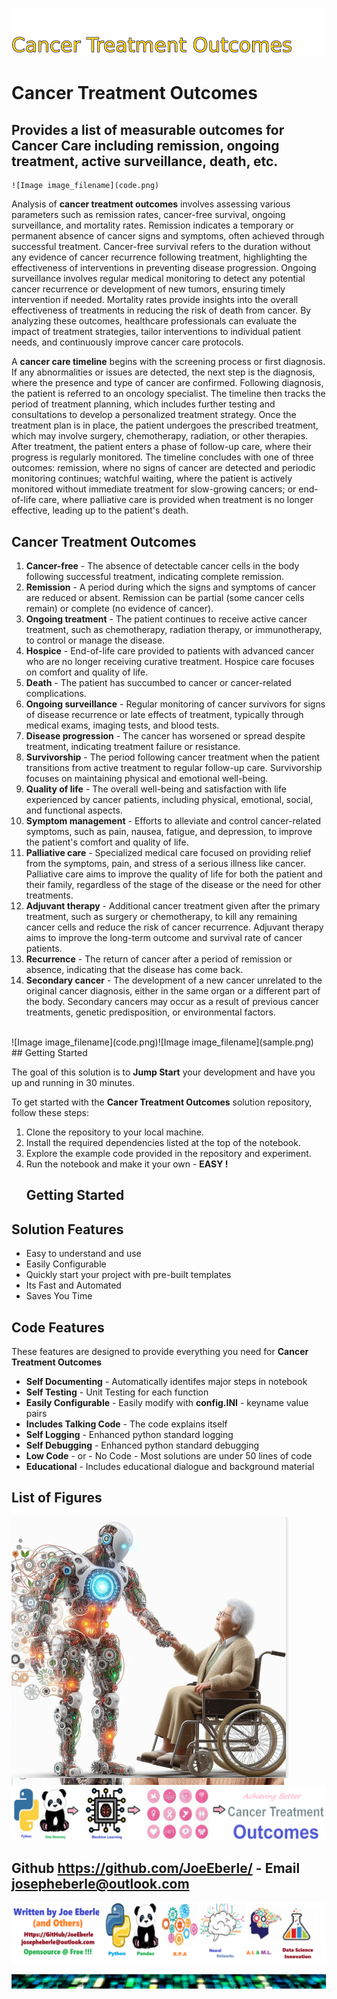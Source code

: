 ![Image image_filename](solution_sign.png)
    
# Cancer Treatment Outcomes 

## Provides a list of measurable outcomes for Cancer Care including remission, ongoing treatment, active surveillance, death, etc.  

    ![Image image_filename](code.png)
Analysis of **cancer treatment outcomes** involves assessing various parameters such as remission rates, cancer-free survival, ongoing surveillance, and mortality rates. Remission indicates a temporary or permanent absence of cancer signs and symptoms, often achieved through successful treatment. Cancer-free survival refers to the duration without any evidence of cancer recurrence following treatment, highlighting the effectiveness of interventions in preventing disease progression. Ongoing surveillance involves regular medical monitoring to detect any potential cancer recurrence or development of new tumors, ensuring timely intervention if needed. Mortality rates provide insights into the overall effectiveness of treatments in reducing the risk of death from cancer. By analyzing these outcomes, healthcare professionals can evaluate the impact of treatment strategies, tailor interventions to individual patient needs, and continuously improve cancer care protocols.

A **cancer care timeline** begins with the screening process or first diagnosis. If any abnormalities or issues are detected, the next step is the diagnosis, where the presence and type of cancer are confirmed. Following diagnosis, the patient is referred to an oncology specialist. The timeline then tracks the period of treatment planning, which includes further testing and consultations to develop a personalized treatment strategy. Once the treatment plan is in place, the patient undergoes the prescribed treatment, which may involve surgery, chemotherapy, radiation, or other therapies. After treatment, the patient enters a phase of follow-up care, where their progress is regularly monitored. The timeline concludes with one of three outcomes: remission, where no signs of cancer are detected and periodic monitoring continues; watchful waiting, where the patient is actively monitored without immediate treatment for slow-growing cancers; or end-of-life care, where palliative care is provided when treatment is no longer effective, leading up to the patient's death.

 ## Cancer Treatment Outcomes 
 1. **Cancer-free** - The absence of detectable cancer cells in the body following successful treatment, indicating complete remission. 
  2. **Remission** - A period during which the signs and symptoms of cancer are reduced or absent. Remission can be partial (some cancer cells remain) or complete (no evidence of cancer). 
  3. **Ongoing treatment** - The patient continues to receive active cancer treatment, such as chemotherapy, radiation therapy, or immunotherapy, to control or manage the disease. 
  4. **Hospice** - End-of-life care provided to patients with advanced cancer who are no longer receiving curative treatment. Hospice care focuses on comfort and quality of life. 
  5. **Death** - The patient has succumbed to cancer or cancer-related complications. 
  6. **Ongoing surveillance** - Regular monitoring of cancer survivors for signs of disease recurrence or late effects of treatment, typically through medical exams, imaging tests, and blood tests. 
  7. **Disease progression** - The cancer has worsened or spread despite treatment, indicating treatment failure or resistance. 
  8. **Survivorship** - The period following cancer treatment when the patient transitions from active treatment to regular follow-up care. Survivorship focuses on maintaining physical and emotional well-being. 
  9. **Quality of life** - The overall well-being and satisfaction with life experienced by cancer patients, including physical, emotional, social, and functional aspects. 
  10. **Symptom management** - Efforts to alleviate and control cancer-related symptoms, such as pain, nausea, fatigue, and depression, to improve the patient's comfort and quality of life. 
  11. **Palliative care** - Specialized medical care focused on providing relief from the symptoms, pain, and stress of a serious illness like cancer. Palliative care aims to improve the quality of life for both the patient and their family, regardless of the stage of the disease or the need for other treatments. 
  12. **Adjuvant therapy** - Additional cancer treatment given after the primary treatment, such as surgery or chemotherapy, to kill any remaining cancer cells and reduce the risk of cancer recurrence. Adjuvant therapy aims to improve the long-term outcome and survival rate of cancer patients. 
  13. **Recurrence** - The return of cancer after a period of remission or absence, indicating that the disease has come back. 
  14. **Secondary cancer** - The development of a new cancer unrelated to the original cancer diagnosis, either in the same organ or a different part of the body. Secondary cancers may occur as a result of previous cancer treatments, genetic predisposition, or environmental factors. 
 <br>
![Image image_filename](code.png)![Image image_filename](sample.png)
## Getting Started

The goal of this solution is to **Jump Start** your development and have you up and running in 30 minutes. 

To get started with the **Cancer Treatment Outcomes** solution repository, follow these steps:
1. Clone the repository to your local machine.
2. Install the required dependencies listed at the top of the notebook.
3. Explore the example code provided in the repository and experiment.
4. Run the notebook and make it your own - **EASY !**
    ## Getting Started
## Solution Features

- Easy to understand and use  
- Easily Configurable 
- Quickly start your project with pre-built templates
- Its Fast and Automated
- Saves You Time 


## Code Features

These features are designed to provide everything you need for **Cancer Treatment Outcomes** 

- **Self Documenting** - Automatically identifes major steps in notebook 
- **Self Testing** - Unit Testing for each function
- **Easily Configurable** - Easily modify with **config.INI** - keyname value pairs
- **Includes Talking Code** - The code explains itself 
- **Self Logging** - Enhanced python standard logging   
- **Self Debugging** - Enhanced python standard debugging
- **Low Code** - or - No Code  - Most solutions are under 50 lines of code
- **Educational** - Includes educational dialogue and background material

    
## List of Figures
 ![additional_image](AI_assitant.png)  <br>![additional_image](cancer_treatment_outcomes.png)  <br>
    

## Github https://github.com/JoeEberle/ - Email  josepheberle@outlook.com 
    
![Developer](developer.png)

![Brand](brand.png)
    